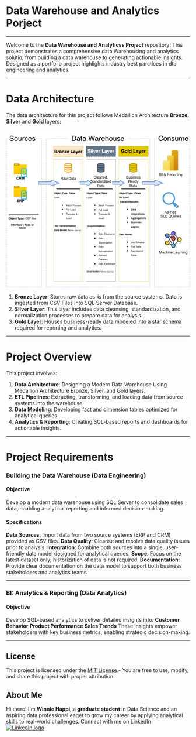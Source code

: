 # Data Warehouse and Analytics Porject
---

Welcome to the **Data Warehouse and Analyticss Project** repository! 
This project demonstrates a comprehensive data Warehousing and analytics solutio, from building a data warehouse to generating actionable insights. Designed as a portfolio project highlights industry best parctices in dta engineering and analytics.

---
# Data Architecture

The data architecture for this project follows Medallion Architecture **Bronze, Silver** and **Gold**
layers:

![Architecture Diagram](docs/architecture.drawio.png)



1. **Bronze Layer**: Stores raw data as-is from the source systems. Data is ingested from CSV Files into SQL Server Database.
2. **Silver Layer**: This layer includes data cleansing, standardization, and normalization processes to prepare data for analysis.
3. **Gold Layer**: Houses business-ready data modeled into a star schema required for reporting and analytics.

---
# Project Overview
This project involves:

1. **Data Architecture**: Designing a Modern Data Warehouse Using Medallion Architecture Bronze, Silver, and Gold layers.
2. **ETL Pipelines**: Extracting, transforming, and loading data from source systems into the warehouse.
3. **Data Modeling**: Developing fact and dimension tables optimized for analytical queries.
4. **Analytics & Reporting**: Creating SQL-based reports and dashboards for actionable insights.

---

#  Project Requirements
### Building the Data Warehouse (Data Engineering)

#### Objective
Develop a modern data warehouse using SQL Server to consolidate sales data, enabling analytical reporting and informed decision-making.

#### Specifications
﻿﻿**Data Sources**: Import data from two source systems (ERP and CRM) provided as CSV files.
﻿﻿**Data Quality**: Cleanse and resolve data quality issues prior to analysis.
﻿﻿**Integration**: Combine both sources into a single, user-friendly data model designed for analytical queries.
﻿﻿**Scope**: Focus on the latest dataset only; historization of data is not required.
﻿﻿**Documentation**: Provide clear documentation on the data model to support both business stakeholders and analytics teams.

---

### BI: Analytics & Reporting (Data Analytics)

#### Objective
Develop SQL-based analytics to deliver detailed insights into:
﻿﻿**Customer Behavior**
﻿﻿**Product Performance**
﻿﻿**Sales Trends**
These insights empower stakeholders with key business metrics, enabling strategic decision-making.

---
## License
This project is licensed under the [MIT License](LICENSE).- You are free to use, modify, and share this project with proper attribution.

## About Me
Hi there! I'm **Winnie Happi**, a **graduate student** in Data Science and an aspiring data professional eager to grow my career by applying analytical skills to real-world challenges. 
Connect with me on LinkedIn
[<img src="https://img.icons8.com/color/48/000000/linkedin.png" alt="LinkedIn logo" width="30"/>](www.linkedin.com/in/winnie-happi-799b96352/)

